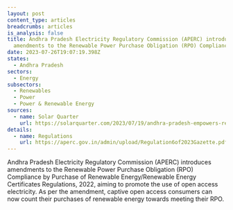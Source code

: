 ```yaml
---
layout: post
content_type: articles
breadcrumbs: articles
is_analysis: false
title: Andhra Pradesh Electricity Regulatory Commission (APERC) introduces
  amendments to the Renewable Power Purchase Obligation (RPO) Compliance
date: 2023-07-26T19:07:19.398Z
states:
  - Andhra Pradesh
sectors:
  - Energy
subsectors:
  - Renewables
  - Power
  - Power & Renewable Energy
sources:
  - name: Solar Quarter
    url: https://solarquarter.com/2023/07/19/andhra-pradesh-empowers-renewable-energy-procurement-with-apercs-latest-amendments/#google_vignette
details:
  - name: Regulations
    url: https://aperc.gov.in/admin/upload/Regulation6of2023Gazette.pdf
---
```

Andhra Pradesh Electricity Regulatory Commission (APERC) introduces amendments to the Renewable Power Purchase Obligation (RPO) Compliance by Purchase of Renewable Energy/Renewable Energy Certificates Regulations, 2022, aiming to promote the use of open access electricity. As per the amendment, captive open access consumers can now count their purchases of renewable energy towards meeting their RPO.